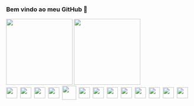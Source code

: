 ### Bem vindo ao meu GitHub 👋

<div>
  <img height="180em" src="https://github-readme-stats.vercel.app/api?username=rangelkohei&show_icons=true&theme=dark"/>
  <img height="180em" src="https://github-readme-stats.vercel.app/api/top-langs/?username=anuraghazra&layout=compact&theme=dark"/>
</div>

<div>
    <img align="center" height="30px" src="https://cdn.jsdelivr.net/gh/devicons/devicon/icons/html5/html5-original.svg"/>&nbsp;
    <img align="center" height="30px" src="https://cdn.jsdelivr.net/gh/devicons/devicon/icons/css3/css3-original.svg"/>&nbsp;
    <img align="center" height="30px" src="https://cdn.jsdelivr.net/gh/devicons/devicon/icons/javascript/javascript-plain.svg"/>&nbsp;
    <img align="center" height="30px" src="https://cdn.jsdelivr.net/gh/devicons/devicon/icons/nodejs/nodejs-original.svg"/>&nbsp;
    <img align="center" height="38px" src="https://cdn.jsdelivr.net/gh/devicons/devicon/icons/php/php-plain.svg"/ tittle="PHP">&nbsp;
    <img align="center" height="30px" src="https://cdn.jsdelivr.net/gh/devicons/devicon/icons/mysql/mysql-original-wordmark.svg" tittle="Banco de dados MySQL"/>&nbsp;
    <img align="center" height="30px" src="aaaaaaaaa"/>&nbsp;
    <img align="center" height="30px" src="aaaaaaaaa"/>&nbsp;
    <img align="center" height="30px" src="aaaaaaaaa"/>&nbsp;
    <img align="center" height="30px" src="aaaaaaaaa"/>&nbsp;
    <img align="center" height="30px" src="aaaaaaaaa"/>&nbsp;
    <img align="center" height="30px" src="aaaaaaaaa"/>&nbsp;
    <img align="center" height="30px" src="aaaaaaaaa"/>&nbsp;
</div>
